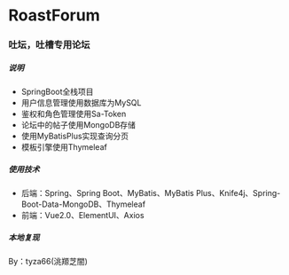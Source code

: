 # RoastForum
### 吐坛，吐槽专用论坛
##### 说明
- SpringBoot全栈项目
- 用户信息管理使用数据库为MySQL
- 鉴权和角色管理使用Sa-Token
- 论坛中的帖子使用MongoDB存储
- 使用MyBatisPlus实现查询分页
- 模板引擎使用Thymeleaf


##### 使用技术

- 后端：Spring、Spring Boot、MyBatis、MyBatis Plus、Knife4j、Spring-Boot-Data-MongoDB、Thymeleaf
- 前端：Vue2.0、ElementUI、Axios

##### 本地复现



By：tyza66(洮羱芝闇)